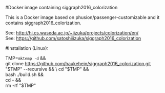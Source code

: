 #Docker image containing siggraph2016_colorization

This is a Docker image based on phusion/passenger-customizable and it contains siggraph2016_colorization.

See: http://hi.cs.waseda.ac.jp/~iizuka/projects/colorization/en/  
See: https://github.com/satoshiiizuka/siggraph2016_colorization

#Installation (Linux):

  TMP=`mktemp -d`  && \
  git clone https://github.com/haukehein/siggraph2016_colorization.git "$TMP" --recursive  && \
  cd "$TMP"  && \
  bash ./build.sh  && \
  cd -  && \
  rm -rf "$TMP"
 

